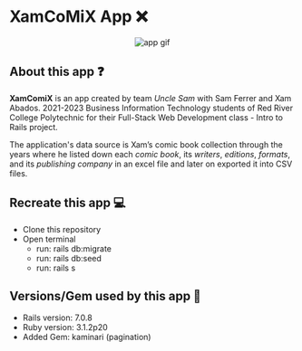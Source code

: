 # XamCoMiX App ❌

<div align="center">
  <img src="app/assets/images/xamcomix.gif" alt="app gif">
</div>

## About this app ❓
<p>
  <strong>XamComiX</strong> is an app created by team <em>Uncle Sam</em> with Sam Ferrer and Xam Abados. 2021-2023 Business Information Technology students of Red River College Polytechnic for their Full-Stack Web Development class - Intro to Rails project.
</p>
<p>
  The application's data source is Xam’s comic book collection through the years
  where he listed down each <em>comic book</em>, its <em>writers</em>,
  <em>editions</em>, <em>formats</em>, and its <em>publishing company</em>
  in an excel file and later on exported it into CSV files.
</p>

## Recreate this app 💻
* Clone this repository
* Open terminal
  - run: rails db:migrate
  - run: rails db:seed
  - run: rails s

## Versions/Gem used by this app 💎
* Rails version: 7.0.8
* Ruby  version: 3.1.2p20
* Added Gem: kaminari (pagination)
